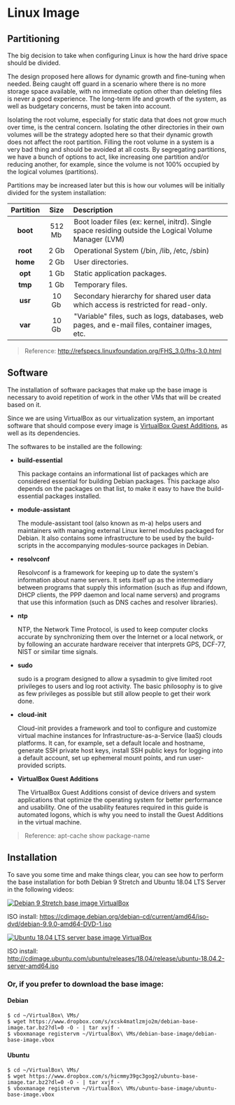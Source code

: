 # Linux Image

## Partitioning

The big decision to take when configuring Linux is how the hard drive space should be divided.

The design proposed here allows for dynamic growth and fine-tuning when needed. Being caught off guard in a scenario where there is no more storage space available, with no immediate option other than deleting files is never a good experience. The long-term life and growth of the system, as well as budgetary concerns, must be taken into account.

Isolating the root volume, especially for static data that does not grow much over time, is the central concern. Isolating the other directories in their own volumes will be the strategy adopted here so that their dynamic growth does not affect the root partition. Filling the root volume in a system is a very bad thing and should be avoided at all costs. By segregating partitions, we have a bunch of options to act, like increasing one partition and/or reducing another, for example, since the volume is not 100% occupied by the logical volumes (partitions).

Partitions may be increased later but this is how our volumes will be initially divided for the system installation:

| Partition   | Size   | Description                                                                                            |
|:-----------:|:------:|:-------------------------------------------------------------------------------------------------------|
| **boot**    | 512 Mb | Boot loader files (ex: kernel, initrd). Single space residing outside the Logical Volume Manager (LVM) |
| **root**    | 2 Gb   | Operational System (/bin, /lib, /etc, /sbin)                                                           |
| **home**    | 2 Gb   | User directories.                                                                                      |
| **opt**     | 1 Gb   | Static application packages.                                                                           |
| **tmp**     | 1 Gb   | Temporary files.                                                                                       |
| **usr**     | 10 Gb  | Secondary hierarchy for shared user data which access is restricted for read-only.                     |
| **var**     | 10 Gb  | "Variable" files, such as logs, databases, web pages, and e-mail files, container images, etc.         |

> Reference: http://refspecs.linuxfoundation.org/FHS_3.0/fhs-3.0.html

## Software

The installation of software packages that make up the base image is necessary to avoid repetition of work in the other VMs that will be created based on it.

Since we are using VirtualBox as our virtualization system, an important software that should compose every image is  [VirtualBox Guest Additions](https://docs.oracle.com/cd/E36500_01/E36502/html/qs-guest-additions.html), as well as its dependencies.

The softwares to be installed are the following:

* **build-essential**

    This package contains an informational list of packages which are considered essential for building Debian packages. This package also depends on the packages on that list, to make it easy to have the build-essential packages installed.

* **module-assistant**

    The module-assistant tool (also known as m-a) helps users and maintainers with managing external Linux kernel modules packaged for Debian. It also contains some infrastructure to be used by the build-scripts in the accompanying modules-source packages in Debian.

* **resolvconf**

    Resolvconf is a framework for keeping up to date the system's information about name servers. It sets itself up as the intermediary between programs that supply this information (such as ifup and ifdown, DHCP clients, the PPP daemon and local name servers) and programs that use this information (such as DNS caches and resolver libraries).

* **ntp**

    NTP, the Network Time Protocol, is used to keep computer clocks accurate by synchronizing them over the Internet or a local network, or by following an accurate hardware receiver that interprets GPS, DCF-77, NIST or similar time signals.
    
* **sudo**

    sudo is a program designed to allow a sysadmin to give limited root privileges to users and log root activity. The basic philosophy is to give as few privileges as possible but still allow people to get their work done.

* **cloud-init**

    Cloud-init provides a framework and tool to configure and customize virtual machine instances for Infrastructure-as-a-Service (IaaS) clouds platforms. It can, for example, set a default locale and hostname, generate SSH private host keys, install SSH public keys for logging into a default account, set up ephemeral mount points, and run user-provided scripts.

* **VirtualBox Guest Additions**

    The VirtualBox Guest Additions consist of device drivers and system applications that optimize the operating system for better performance and usability. One of the usability features required in this guide is automated logons, which is why you need to install the Guest Additions in the virtual machine.

> Reference: apt-cache show package-name

## Installation

To save you some time and make things clear, you can see how to perform the base installation for both Debian 9 Stretch and Ubuntu 18.04 LTS Server in the following videos:

[![Debian 9 Stretch base image VirtualBox](http://i3.ytimg.com/vi/uZzZZrlfJjs/hqdefault.jpg)](https://youtu.be/uZzZZrlfJjs)

ISO install: https://cdimage.debian.org/debian-cd/current/amd64/iso-dvd/debian-9.9.0-amd64-DVD-1.iso

[![Ubuntu 18.04 LTS server base image VirtualBox](http://i3.ytimg.com/vi/AbmW-O9vmuw/hqdefault.jpg)](https://youtu.be/AbmW-O9vmuw)

ISO install: http://cdimage.ubuntu.com/ubuntu/releases/18.04/release/ubuntu-18.04.2-server-amd64.iso

### Or, if you prefer to download the base image:

#### Debian

```shell
$ cd ~/VirtualBox\ VMs/
$ wget https://www.dropbox.com/s/xcsk4matlzmjo2m/debian-base-image.tar.bz2?dl=0 -O - | tar xvjf -
$ vboxmanage registervm ~/VirtualBox\ VMs/debian-base-image/debian-base-image.vbox
```

#### Ubuntu

```shell
$ cd ~/VirtualBox\ VMs/
$ wget https://www.dropbox.com/s/hicmmy39gc3gog2/ubuntu-base-image.tar.bz2?dl=0 -O - | tar xvjf -
$ vboxmanage registervm ~/VirtualBox\ VMs/ubuntu-base-image/ubuntu-base-image.vbox
```
